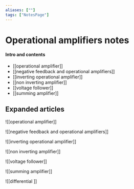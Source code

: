 ```yaml
---
aliases: [""]
tags: ["NotesPage"]
---
```


# Operational amplifiers notes

#### Intro and contents
- [[operational amplifier]]
- [[negative feedback and operational amplifiers]]
- [[inverting operational amplifier]]
- [[non inverting amplifier]]
- [[voltage follower]]
- [[summing amplifier]]


## Expanded articles
![[operational amplifier]]

![[negative feedback and operational amplifiers]]

![[inverting operational amplifier]]

![[non inverting amplifier]]

![[voltage follower]]

![[summing amplifier]]

![[differential ]]